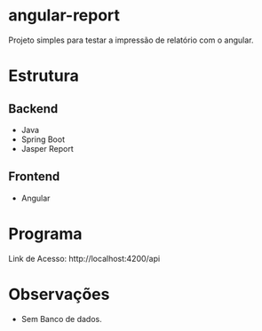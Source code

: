 # angular-report
Projeto simples para testar a impressão de relatório com o angular.

# Estrutura 
## Backend
- Java
- Spring Boot
- Jasper Report

## Frontend
- Angular

# Programa
Link de Acesso: http://localhost:4200/api

# Observações
- Sem Banco de dados.
